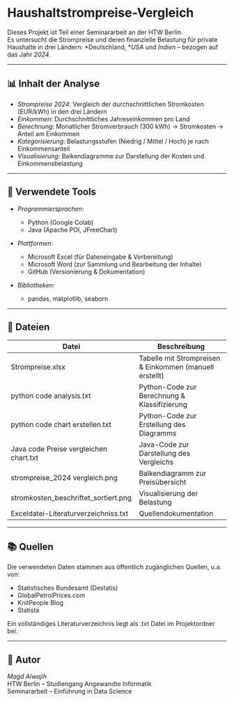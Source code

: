 # Haushaltstrompreise-Vergleich

Dieses Projekt ist Teil einer Seminararbeit an der HTW Berlin.  
Es untersucht die Strompreise und deren finanzielle Belastung für private Haushalte in drei Ländern: *Deutschland, **USA* und *Indien* – bezogen auf das Jahr *2024*.

---

## 📊 Inhalt der Analyse

- *Strompreise 2024*: Vergleich der durchschnittlichen Stromkosten (EUR/kWh) in den drei Ländern  
- *Einkommen*: Durchschnittliches Jahreseinkommen pro Land  
- *Berechnung*: Monatlicher Stromverbrauch (300 kWh) → Stromkosten → Anteil am Einkommen  
- *Kategorisierung*: Belastungsstufen (Niedrig / Mittel / Hoch) je nach Einkommensanteil  
- *Visualisierung*: Balkendiagramme zur Darstellung der Kosten und Einkommensbelastung  

---

## 🧪 Verwendete Tools

- *Programmiersprachen*:  
  - Python (Google Colab)  
  - Java (Apache POI, JFreeChart)  
- *Plattformen*:  
  - Microsoft Excel (für Dateneingabe & Vorbereitung) 
  - Microsoft Word  (zur Sammlung und Bearbeitung der Inhalte)
  - GitHub (Versionierung & Dokumentation)

- *Bibliotheken*:  
  - pandas, matplotlib, seaborn

---

## 📂 Dateien

| Datei                                 | Beschreibung                                           |
|--------------------------------------|--------------------------------------------------------|
| Strompreise.xlsx                   | Tabelle mit Strompreisen & Einkommen (manuell erstellt) |
| python code analysis.txt           | Python-Code zur Berechnung & Klassifizierung           |
| python code chart erstellen.txt    | Python-Code zur Erstellung des Diagramms               |
| Java code Preise vergleichen chart.txt | Java-Code zur Darstellung des Vergleichs               |
| strompreise_2024 vergleich.png     | Balkendiagramm zur Preisübersicht                      |
| stromkosten_beschriftet_sortiert.png | Visualisierung der Belastung                           |
| Exceldatei-Literaturverzeichniss.txt | Quellendokumentation                                   |

---

## 📚 Quellen

Die verwendeten Daten stammen aus öffentlich zugänglichen Quellen, u.a. von:

- Statistisches Bundesamt (Destatis)
- GlobalPetrolPrices.com
- KnitPeople Blog
- Statista

Ein vollständiges Literaturverzeichnis liegt als .txt Datei im Projektordner bei.

---

## 👤 Autor

*Magd Alwajih*  
HTW Berlin – Studiengang Angewandte Informatik  
Seminararbeit – Einführung in Data Science

